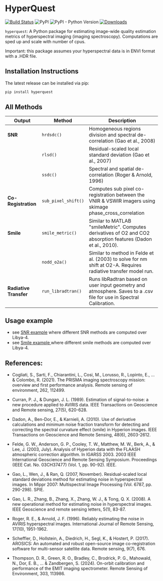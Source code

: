 # HyperQuest

[![Build Status](https://github.com/brentwilder/hyperquest/actions/workflows/pytest.yml/badge.svg)](https://github.com/brentwilder/hyperquest/actions/workflows/pytest.yml)
![PyPI](https://img.shields.io/pypi/v/hyperquest)
![PyPI - Python Version](https://img.shields.io/pypi/pyversions/hyperquest)
[![Downloads](https://pepy.tech/badge/hyperquest)](https://pepy.tech/project/hyperquest)


`hyperquest`: A Python package for estimating image-wide quality estimation metrics of hyperspectral imaging (imaging spectroscopy). Computations are sped up and scale with number of cpus.

Important: this package assumes your hyperspectral data is in ENVI format with a .HDR file.


## Installation Instructions

The latest release can be installed via pip:

```bash
pip install hyperquest
```


## All Methods

| **Output**               | **Method**                 | **Description**                                                                                                    |
|--------------------------|----------------------------|--------------------------------------------------------------------------------------------------------------------|
| **SNR**                  | `hrdsdc()`                 | Homogeneous regions division and spectral de-correlation (Gao et al., 2008)                                        |
|                          | `rlsd()`                   | Residual-scaled local standard deviation (Gao et al., 2007)                                                        |
|                          | `ssdc()`                   | Spectral and spatial de-correlation (Roger & Arnold, 1996)                                                         |
| **Co-Registration**      | `sub_pixel_shift()`        | Computes sub pixel co-registration between the VNIR & VSWIR imagers using skimage phase_cross_correlation          |
| **Smile**                | `smile_metric()`           | Similar to MATLAB "smileMetric". Computes derivatives of O2 and CO2 absorption features (Dadon et al., 2010).      |
|                          | `nodd_o2a()`               | Similar to method in Felde et al. (2003) to solve for nm shift at O2-A. Requires radiative transfer model run.     |
| **Radiative Transfer**   | `run_libradtran()`         | Runs libRadtran based on user input geometry and atmosphere. Saves to a .csv file for use in Spectral Calibration. |





## Usage example

- see [SNR example](tutorials/example_using_EMIT.ipynb) where different SNR methods are computed over Libya-4.
- see [Smile example ](tutorials/testing_smile_methods.ipynb) where different smile methods are computed over Libya-4.




## References:

- Cogliati, S., Sarti, F., Chiarantini, L., Cosi, M., Lorusso, R., Lopinto, E., ... & Colombo, R. (2021). The PRISMA imaging spectroscopy mission: overview and first performance analysis. Remote sensing of environment, 262, 112499.

- Curran, P. J., & Dungan, J. L. (1989). Estimation of signal-to-noise: a new procedure applied to AVIRIS data. IEEE Transactions on Geoscience and Remote sensing, 27(5), 620-628.

- Dadon, A., Ben-Dor, E., & Karnieli, A. (2010). Use of derivative calculations and minimum noise fraction transform for detecting and correcting the spectral curvature effect (smile) in Hyperion images. IEEE Transactions on Geoscience and Remote Sensing, 48(6), 2603-2612.

- Felde, G. W., Anderson, G. P., Cooley, T. W., Matthew, M. W., Berk, A., & Lee, J. (2003, July). Analysis of Hyperion data with the FLAASH atmospheric correction algorithm. In IGARSS 2003. 2003 IEEE International Geoscience and Remote Sensing Symposium. Proceedings (IEEE Cat. No. 03CH37477) (Vol. 1, pp. 90-92). IEEE.

- Gao, L., Wen, J., & Ran, Q. (2007, November). Residual-scaled local standard deviations method for estimating noise in hyperspectral images. In Mippr 2007: Multispectral Image Processing (Vol. 6787, pp. 290-298). SPIE.

- Gao, L. R., Zhang, B., Zhang, X., Zhang, W. J., & Tong, Q. X. (2008). A new operational method for estimating noise in hyperspectral images. IEEE Geoscience and remote sensing letters, 5(1), 83-87.

- Roger, R. E., & Arnold, J. F. (1996). Reliably estimating the noise in AVIRIS hyperspectral images. International Journal of Remote Sensing, 17(10), 1951-1962.

- Scheffler, D., Hollstein, A., Diedrich, H., Segl, K., & Hostert, P. (2017). AROSICS: An automated and robust open-source image co-registration software for multi-sensor satellite data. Remote sensing, 9(7), 676.

- Thompson, D. R., Green, R. O., Bradley, C., Brodrick, P. G., Mahowald, N., Dor, E. B., ... & Zandbergen, S. (2024). On-orbit calibration and performance of the EMIT imaging spectrometer. Remote Sensing of Environment, 303, 113986.

